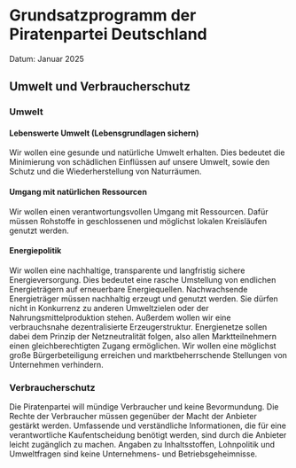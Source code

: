 # Grundsatzprogramm der Piratenpartei Deutschland
Datum: Januar 2025

## Umwelt und Verbraucherschutz 

### Umwelt

#### Lebenswerte Umwelt (Lebensgrundlagen sichern)

Wir wollen eine gesunde und natürliche Umwelt erhalten. Dies bedeutet die Minimierung von schädlichen Einflüssen auf unsere Umwelt, sowie den Schutz und die Wiederherstellung von Naturräumen.

#### Umgang mit natürlichen Ressourcen 

Wir wollen einen verantwortungsvollen Umgang mit Ressourcen. Dafür müssen Rohstoffe in geschlossenen und möglichst lokalen Kreisläufen genutzt werden.

#### Energiepolitik

Wir wollen eine nachhaltige, transparente und langfristig sichere Energieversorgung. Dies bedeutet eine rasche Umstellung von endlichen Energieträgern auf erneuerbare Energiequellen. Nachwachsende Energieträger müssen nachhaltig erzeugt und genutzt werden. Sie dürfen nicht in Konkurrenz zu anderen Umweltzielen oder der Nahrungsmittelproduktion stehen. Außerdem wollen wir eine verbrauchsnahe dezentralisierte Erzeugerstruktur. Energienetze sollen dabei dem Prinzip der Netzneutralität folgen, also allen Marktteilnehmern einen gleichberechtigten Zugang ermöglichen. Wir wollen eine möglichst große Bürgerbeteiligung erreichen und marktbeherrschende Stellungen von Unternehmen verhindern. 


### Verbraucherschutz

Die Piratenpartei will mündige Verbraucher und keine Bevormundung. Die Rechte der Verbraucher müssen gegenüber der Macht der Anbieter gestärkt werden. Umfassende und verständliche Informationen, die für eine verantwortliche Kaufentscheidung benötigt werden, sind durch die Anbieter leicht zugänglich zu machen. Angaben zu Inhaltsstoffen, Lohnpolitik und Umweltfragen sind keine Unternehmens- und Betriebsgeheimnisse.

